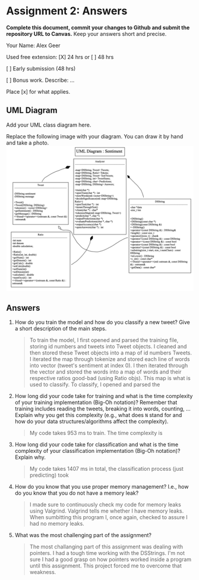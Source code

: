 # Assignment 2: Answers

**Complete this document, commit your changes to Github and submit the repository URL to Canvas.** Keep your answers short and precise.

Your Name: Alex Geer

Used free extension: [X] 24 hrs or [ ] 48 hrs

[ ] Early submission (48 hrs)

[ ] Bonus work. Describe: ...

Place [x] for what applies.


## UML Diagram

Add your UML class diagram here.

Replace the following image with your diagram. You can draw it by hand and take a photo.
![UML Class Diagram](UML_Diagram.png)

## Answers

1. How do you train the model and how do you classify a new tweet? Give a short description of the main steps.

    > To train the model, I first opened and parsed the training file, storing id numbers and tweets into Tweet objects. I cleaned and then stored these Tweet objects into a map of id numbers Tweets. I iterated the map through tokenize and stored each line of words into vector (tweet's sentiment at index 0). I then iterated through the vector and stored the words into a map of words and their respective ratios good-bad (using Ratio objs). This map is what is used to classify.
    > To classify, I opened and parsed the 

2. How long did your code take for training and what is the time complexity of your training implementation (Big-Oh notation)? Remember that training includes reading the tweets, breaking it into words, counting, ... Explain why you get this complexity (e.g., what does `N` stand for and how do your data structures/algorithms affect the complexity).

   > My code takes 953 ms to train. The time complexity is 

3. How long did your code take for classification and what is the time complexity of your classification implementation (Big-Oh notation)? Explain why.

   > My code takes 1407 ms in total, the classification process (just predicting) took 

4. How do you know that you use proper memory management? I.e., how do you know that you do not have a memory leak?

   > I made sure to continuously check my code for memory leaks using Valgrind. Valgrind tells me whether I have memory leaks. When sumbitting this program I, once again, checked to assure I had no memory leaks.

5. What was the most challenging part of the assignment?

   > The most challanging part of this assignment was dealing with pointers. I had a tough time working with the DSStrings. I'm not sure I had a good grasp on how pointers worked inside a program until this assignment. This project forced me to overcome that weakness.